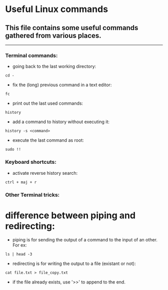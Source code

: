 # Useful Linux commands

## This file contains some useful commands gathered from various places.
_____________________________________________

### Terminal commands:

* going back to the last working directory:

```shell
cd -
```

* fix the (long) previous command in a text editor:
```shell
fc
```

* print out the last used commands:
```shell
history
```

* add a command to history without executing it:
```shell
history -s <command>
```


* execute the last command as root:
```shell
sudo !!
```


### Keyboard shortcuts:

* activate reverse history search:
```
ctrl + maj + r
```

### Other Terminal tricks:
# difference between piping and redirecting:

* piping is for sending the output of a command to the input of an other. For ex:
```shell
ls | head -3
```

* redirecting is for writing the output to a file (existant or not):
```
cat file.txt > file_copy.txt
```

* if the file already exists, use '>>' to append to the end.
